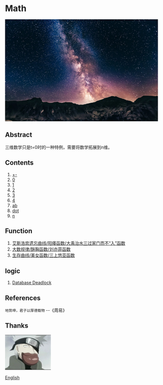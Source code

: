 # Math

![image](n/n.webp)

## Abstract

三维数学只是t=0时的一种特例，需要将数学拓展到n维。

## Contents

1. [+-](n/+.zh.md)
1. [0](n/0.zh.md)
1. [1](n/1.zh.md)
1. [2](n/2.zh.md)
1. [3](n/3.zh.md)
1. [4](n/4.zh.md)
1. [ab](n/ab.zh.md)
1. [dot](n/dot.zh.md)
1. [n](n/n.zh.md)

## Function

1. [艾斯浩宾遗忘曲线/阳痿函数/大禹治水三过家门而不“入”函数](function/forgetting-curve.zh.md)
1. [大数规律/酥胸函数/刘亦菲函数](function/Standard_deviation_diagram_micro.zh.md)
1. [生存曲线/美女函数/三上悠亚函数](function/Survivorship_Curves.zh.md)

## logic

1. [Database Deadlock](it/Deadlock.zh.md)

## References

  `地势坤，君子以厚德载物` --《周易》

## Thanks

<a href="https://mp.weixin.qq.com/s?__biz=MzI1ODEyNDg3MA==&mid=2655475398&idx=1&sn=2bdcf5d77a5e8364f402abb5585411eb&chksm=f1bf0befc6c882f9e8244b98f9fa7b3eabd813ae70c18ca9ccd8dca769ddc59acebbf85c5bb4&scene=178&cur_album_id=1501795090070077441&search_click_id=#rd" target="_blank">
  <img src="はたけカカシ.jpg" alt="朱穆翔" width="30%">
</a>

[English](readme.md)